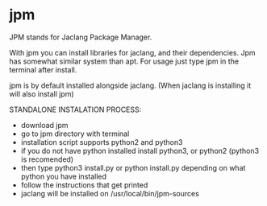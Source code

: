 # jpm

JPM stands for Jaclang Package Manager.

With jpm you can install libraries for jaclang, and their dependencies. Jpm has somewhat similar system than apt. For usage just type jpm in the terminal after install.

jpm is by default installed alongside jaclang. (When jaclang is installing it will also install jpm)

STANDALONE INSTALATION PROCESS:
 - download jpm
 - go to jpm directory with terminal
 - installation script supports python2 and python3
 - if you do not have python installed install python3, or python2 (python3 is recomended)
 - then type python3 install.py or python install.py depending on what python you have installed
 - follow the instructions that get printed
 - jaclang will be installed on /usr/local/bin/jpm-sources
